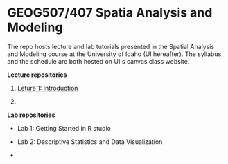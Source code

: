 # GEOG507/407 Spatia Analysis and Modeling

The repo hosts lecture and lab tutorials presented in the Spatial Analysis and Modeling course at the University of Idaho (UI hereafter). The syllabus and the schedule are both hosted on UI's canvas class website.

**Lecture repositories**

1.  [Leture 1: Introduction](Lecture_notes/Lecture1.html)

2.  

**Lab repositories**

-   Lab 1: Getting Started in R studio

-   Lab 2: Descriptive Statistics and Data Visualization

-   
